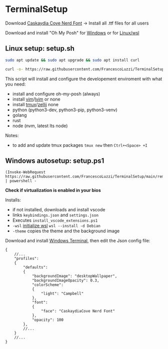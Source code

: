 # TerminalSetup

Download [Caskaydia Cove Nerd Font](https://www.nerdfonts.com/font-downloads) -> Install all .ttf files for all users

Download and install "Oh My Posh" for [Windows](https://ohmyposh.dev/docs/installation/windows) or for [Linux/wsl](https://ohmyposh.dev/docs/installation/linux)

## Linux setup: setup.sh

```bash
sudo apt update && sudo apt upgrade && sudo apt install curl
```

```bash
curl -o- https://raw.githubusercontent.com/FrancescoLuzzi/TerminalSetup/main/remote_setup.sh | bash
```

This script will install and configure the developement enviroment with what you need:

- install and configure oh-my-posh (always)
- install [vim](https://www.vim.org/)/[lvim](https://www.lunarvim.org/) or none
- install [tmux](https://github.com/tmux/tmux)/[zellij](https://github.com/zellij-org/zellij) none
- python (python3-dev, python3-pip, python3-venv)
- golang
- rust
- node (nvm, latest lts node)

Notes:

- to add and update tmux packages `tmux new` then `Ctrl+<Space> +I`

## Windows autosetup: setup.ps1

```posershell
(Invoke-WebRequest https://raw.githubusercontent.com/FrancescoLuzzi/TerminalSetup/main/remote_setup.ps1).Content | powershell -
```

**Check if virtualization is enabled in your bios**

Installs:

- if not installed, downloads and install vscode
- links `keybindings.json` and `settings.json`
- Executes `install_vscode_extensions.ps1`
- `-wsl` [initialize wsl](https://learn.microsoft.com/en-us/windows/wsl/install) `wsl --install -d Debian`
- `-theme` copies the theme and the background image

Download and install [Windows Terminal](https://aka.ms/terminal), then edit the Json config file:

```jsonc
{
    //...
    "profiles":
    {
        "defaults":
        {
            "backgroundImage": "desktopWallpaper",
            "backgroundImageOpacity": 0.3,
            "colorScheme":
            {
                "light": "Campbell"
            },
            "font":
            {
                "face": "CaskaydiaCove Nerd Font"
            },
            "opacity": 100
        },
        //...
    }
    //...
}
```
